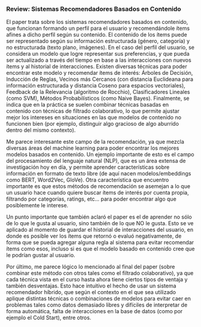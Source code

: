 ### Review: Sistemas Recomendadores Basados en Contenido

El paper trata sobre los sistemas recomendadores basados en contenido, que funcionan formando un perfil para el usuario y recomendándole ítems afines a dicho perfil según su contenido. El contenido de los ítems puede ser representado según su información estructurada (género, categoría) y no estructurada (texto plano, imágenes). En el caso del perfil del usuario, se considera un modelo que logre representar sus preferencias, y que pueda ser actualizado a través del tiempo en base a las interacciones con nuevos ítems y al historial de interacciones. Existen diversas técnicas para poder encontrar este modelo y recomendar ítems de interés: Árboles de Decisión, Inducción de Reglas, Vecinos más Cercanos (con distancia Euclideana para información estructurada y distancia Coseno para espacios vectoriales), Feedback de la Relevancia (algoritmo de Rocchio), Clasificadores Lineales (como SVM), Métodos Probabilísticos (como Naive Bayes). Finalmente, se indica que en la práctica se suelen combinar técnicas basadas en contenido con técnicas de filtrado colaborativo, lo que permite ajustar mejor los intereses en situaciones en las que modelos de contenido no funcionen bien (por ejemplo, distinguir algo gracioso de algo aburrido dentro del mismo contexto).

Me parece interesante este campo de la recomendación, ya que mezcla diversas áreas del machine learning para poder encontrar los mejores modelos basados en contenido. Un ejemplo importante de esto es el campo del procesamiento del lenguaje natural (NLP), que es un área extensa de investigación hoy en día, y permite aprender características sobre información en formato de texto libre (de aquí nacen modelos/embeddings como BERT, Word2Vec, GloVe). Otra característica que encuentro importante es que estos métodos de recomendación se asemejan a lo que un usuario hace cuando quiere buscar ítems de interés por cuenta propia, filtrando por categorías, ratings, etc... para poder encontrar algo que posiblemente le interese.

Un punto importante que también aclaró el paper es el de aprender no sólo de lo que le gusta al usuario, sino también de lo que NO le gusta. Esto se ve aplicado al momento de guardar el historial de interacciones del usuario, en donde es posible ver los ítems que retornó o evaluó negativamente, de forma que se pueda agregar alguna regla al sistema para evitar recomendar ítems como esos, incluso si es que el modelo basado en contenido cree que le podrían gustar al usuario.

Por último, me parece lógico lo mencionado al final del paper (sobre combinar este método con otros tales como el filtrado colaborativo), ya que cada técnica vista en el curso hasta ahora tiene ciertos tipos de ventaja y también desventajas. Esto hace intuitivo el hecho de usar un sistema recomendador híbrido, que según el contexto en el que sea utilizado aplique distintas técnicas o combinaciones de modelos para evitar caer en problemas tales como datos demasiado libres y difíciles de interpretar de forma automática, falta de interacciones en la base de datos (como por ejemplo el Cold Start), entre otros.
